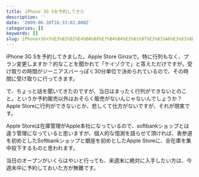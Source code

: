 ```yaml
---
title: iPhone 3G Sを予約してきた
description: ''
date: '2009-06-20T16:33:02.000Z'
categories: []
keywords: []
slug: iPhone+3G+S%E3%82%92%E4%BA%88%E7%B4%84%E3%81%97%E3%81%A6%E3%81%8D%E3%81%9F
---
```

iPhone 3G Sを予約してきました。Apple Store Ginzaで。特に行列もなく、プラン変更しますか？的なことを聞かれて「ケイゾクで」と答えただけですが。受け取りの時間がジーニアスバーっぽく30分単位で決められているので、その時間に受け取りに行ってきます。

で、ちょっと話を聞いてきたのですが、当日はまったく行列ができないとのこと。というか予約販売以外はおそらく販売がないんじゃないんでしょうか？Apple Storeに行列ができないとか、悲しくて仕方がないですが、それが現実です。

Apple Storeは在庫管理がApple本社になっているので、softbankショップとは違う管理になっていると思いますが、個人的な憶測を語らせて頂ければ、表参道を初めとしたSoftbankショップと銀座を初めとしたApple Storeに、全在庫を集中投下するものと思われます。

当日のオープンがいくらはやいと行っても、来週末に絶対に入手したい方は、今週末中に予約しておいた方が無難です。